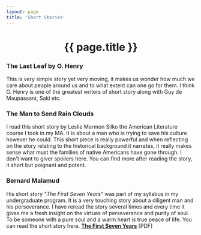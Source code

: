 ```yaml
---
layout: page
title: 'Short Stories'
---
```

<center><h1>{{ page.title }}</h1></center>

### The Last Leaf by O. Henry
This is very simple story yet very moving, it makes us wonder how much we care about people around us and to what extent can one go for them. I think O. Henry is one of the greatest writers of short story along with Guy de Maupassant, Saki etc.

### The Man to Send Rain Clouds
I read this short story by Leslie Marmon Silko the American Literature course I took in my MA. It is about a man who is trying to save his culture however he could. This short piece is really powerful and when reflecting on the story relating to the historical background it narrates, it really makes sense what must the families of native Americans have gone through. I don't want to giver spoilers here. You can find more after reading the story, it short but poignant and potent.

### Bernard Malamud
His short story _"The First Seven Years"_ was part of my syllabus in my undergraduate program. It is a very touching story about a diligent man and his perseverance. I have reread the story several times and every time it gives me a fresh insight on the virtues of perseverance and purity of soul. To be someone with a pure soul and a warm heart is true peace of life. You can read the short story here. **[The First Seven Years](https://loa-shared.s3.amazonaws.com/static/pdf/Malamud_Seven_Years.pdf)** [PDF]
